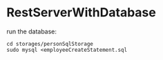 # RestServerWithDatabase

run the database:

```shell
cd storages/personSqlStorage
sudo mysql <employeeCreateStatement.sql
```
